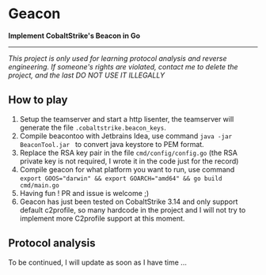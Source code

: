 # Geacon

**Implement CobaltStrike's Beacon in Go**

----

*This project is only used for learning protocol analysis and reverse engineering. If someone's rights are violated, contact me to delete the project, and the last DO NOT USE IT ILLEGALLY*



## How to play

1. Setup the teamserver and start a http lisenter, the teamserver will generate the file `.cobaltstrike.beacon_keys`.
2. Compile beacontoo with Jetbrains Idea, use command `java -jar BeaconTool.jar ` to convert java keystore to PEM format.
3. Replace the RSA key pair in the file `cmd/config/config.go` (the RSA private key is not required, I wrote it in the code just for the record)
4. Compile geacon for what platform you want to run, use command `export GOOS="darwin" && export GOARCH="amd64" && go build cmd/main.go`
5. Having fun ! PR and issue is welcome ;)
6. Geacon has just been tested on CobaltStrike 3.14 and only support default c2profile, so many hardcode in the project and I will not try to implement more C2profile support at this moment.



## Protocol analysis

To be continued, I will update as soon as I have time ...

